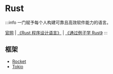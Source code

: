 # Rust

:::info
一门赋予每个人构建可靠且高效软件能力的语言。

[官网](https://www.rust-lang.org/zh-CN/)
| [《Rust 程序设计语言》](https://kaisery.github.io/trpl-zh-cn/)
| [《通过例子学 Rust》](https://rustwiki.org/zh-CN/rust-by-example/)
:::

## 框架

- [Rocket](https://rocket.rs/)
- [Tokio](https://tokio.rs/)
